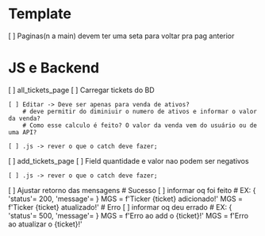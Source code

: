 # Template
[ ] Paginas(n a main) devem ter uma seta para voltar pra pag anterior

# JS e Backend
[ ] all_tickets_page
    [ ] Carregar tickets do BD

    [ ] Editar -> Deve ser apenas para venda de ativos?
        # deve permitir do diminiuir o numero de ativos e informar o valor da venda?
        # Como esse calculo é feito? O valor da venda vem do usuário ou de uma API?

    [ ] .js -> rever o que o catch deve fazer;

[ ] add_tickets_page
    [ ] Field quantidade e valor nao podem ser negativos

    [ ] .js -> rever o que o catch deve fazer;

[ ] Ajustar retorno das mensagens
    # Sucesso
        [ ] informar oq foi feito
            # EX: { 'status'= 200, 'message'=<MGS> }
            MGS = f'Ticker {ticket} adicionado!'
            MGS = f'Ticker {ticket} atualizado!'
    # Erro
        [ ] informar oq deu errado
            # EX: { 'status'= 500, 'message'=<MGS> }
            MGS = f'Erro ao add o {ticket}!'
            MGS = f'Erro ao atualizar o {ticket}!'